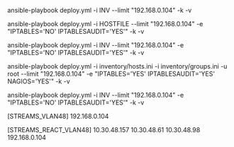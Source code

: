 ansible-playbook deploy.yml -i INV  --limit "192.168.0.104" -k -v



ansible-playbook deploy.yml -i HOSTFILE  --limit "192.168.0.104" -e "IPTABLES='NO' IPTABLESAUDIT='YES'" -k -v

ansible-playbook deploy.yml -i INV  --limit "192.168.0.104" -e "IPTABLES='NO' IPTABLESAUDIT='YES'" -k -v

ansible-playbook deploy.yml -i inventory/hosts.ini -i inventory/groups.ini -u root --limit "192.168.0.104" -e "IPTABLES='YES' IPTABLESAUDIT='YES' NAGIOS='YES'" -k -v   

ansible-playbook deploy.yml -i INV  --limit "192.168.0.104" -e "IPTABLES='NO' IPTABLESAUDIT='YES'" -k -v



[STREAMS_VLAN48]
192.168.0.104

[STREAMS_REACT_VLAN48]
10.30.48.157
10.30.48.61
10.30.48.98
192.168.0.104